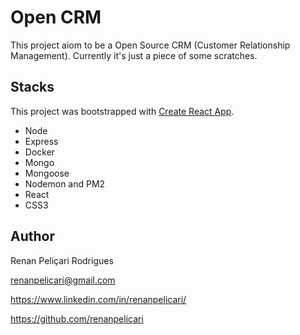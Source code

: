 # Open CRM

This project aiom to be a Open Source CRM (Customer Relationship Management).
Currently it's just a piece of some scratches.


## Stacks

This project was bootstrapped with [Create React App](https://github.com/facebookincubator/create-react-app).

- Node
- Express
- Docker
- Mongo
- Mongoose
- Nodemon and PM2
- React
- CSS3

## Author
Renan Peliçari Rodrigues

renanpelicari@gmail.com

https://www.linkedin.com/in/renanpelicari/

https://github.com/renanpelicari
